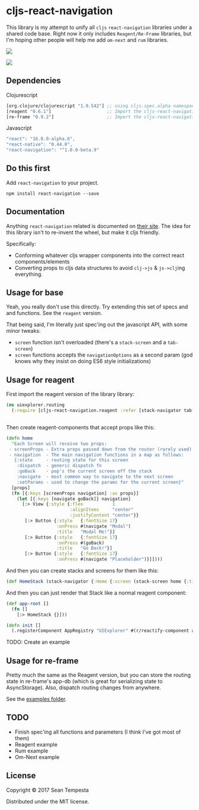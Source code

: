 # cljs-react-navigation

This library is my attempt to unify all `cljs` `react-navigation` libraries under a shared code base.  Right now it only includes `Reagent/Re-Frame` libraries, but I'm hoping other people will help me add `om-next` and `rum` libraries.   

![](https://clojars.org/cljs-react-navigation/latest-version.svg)

![](https://media.giphy.com/media/3o7bu14rq4AVqTK1Nu/giphy.gif)

## Dependencies

Clojurescript
```clojure
[org.clojure/clojurescript "1.9.542"] ;; using cljs.spec.alpha namespace
[reagent "0.6.1"]                     ;; Import the cljs-react-navigation.reagent namespace
[re-frame "0.9.2"]                    ;; Import the cljs-react-navigation.re-frame namespace
```

Javascript
```js
"react": "16.0.0-alpha.6",
"react-native": "0.44.0",
"react-navigation": "^1.0.0-beta.9"
```

## Do this first

Add `react-navigation` to your project.
```
npm install react-navigation --save
```

## Documentation

Anything `react-navigation` related is documented on [their site](https://reactnavigation.org/docs/intro/).  The idea for this library isn't to re-invent the wheel, but make it cljs friendly.  

Specifically:
- Conforming whatever cljs wrapper components into the correct react components/elements
- Converting props to cljs data structures to avoid `clj->js` & `js->clj`ing everything.


## Usage for base

Yeah, you really don't use this directly.  Try extending this set of specs and and functions.  See the `reagent` version.

That being said, I'm literally just spec'ing out the javascript API, with some minor tweaks:
- `screen` function isn't overloaded (there's a `stack-screen` and a `tab-screen`)
- `screen` functions accepts the `navigationOptions` as a second param (god knows why they insist on doing ES6 style initializations) 

## Usage for reagent

First import the reagent version of the library library:
```clojure
(ns uiexplorer.routing
  (:require [cljs-react-navigation.reagent :refer [stack-navigator tab-navigator stack-screen tab-screen router]]))
           
```          

Then create reagent-components that accept props like this:

```clojure
(defn home
  "Each Screen will receive two props:
 - screenProps - Extra props passed down from the router (rarely used)
 - navigation  - The main navigation functions in a map as follows:
   {:state     - routing state for this screen
    :dispatch  - generic dispatch fn
    :goBack    - pop's the current screen off the stack
    :navigate  - most common way to navigate to the next screen
    :setParams - used to change the params for the current screen}"
  [props]
  (fn [{:keys [screenProps navigation] :as props}]
    (let [{:keys [navigate goBack]} navigation]
      [:> View {:style {:flex           1
                        :alignItems     "center"
                        :justifyContent "center"}}
       [:> Button {:style   {:fontSize 17}
                   :onPress #(navigate "Modal")
                   :title   "Modal Me!"}]
       [:> Button {:style   {:fontSize 17}
                   :onPress #(goBack)
                   :title   "Go Back!"}]
       [:> Button {:style   {:fontSize 17}
                   :onPress #(navigate "Placeholder")}]])))
```

And then you can create stacks and screens for them like this:
```clojure
(def HomeStack (stack-navigator {:Home {:screen (stack-screen home {:title "Home"})}}))

```

And then you can just render that Stack like a normal reagent component:

```clojure
(def app-root []
  (fn []
    [:> HomeStack {}]))

(defn init []
  (.registerComponent AppRegistry "UIExplorer" #(r/reactify-component app-root)))
```


TODO: Create an example


## Usage for re-frame

Pretty much the same as the Reagent version, but you can store the routing state in re-frame's app-db (which is great for serializing state to AsyncStorage).  Also, dispatch routing changes from anywhere. 

See the [examples folder](https://github.com/seantempesta/cljs-react-navigation/tree/master/examples/re-frame/uiexplorer).

## TODO

- Finish spec'ing all functions and parameters (I think I've got most of them)
- Reagent example
- Rum example
- Om-Next example


## License

Copyright © 2017 Sean Tempesta

Distributed under the MIT license.